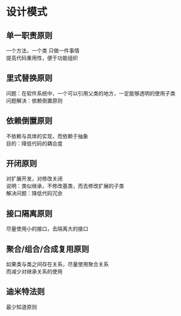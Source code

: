 # 设计模式

## 单一职责原则

一个方法，一个类 只做一件事情  
提高代码重用性，便于功能组织

## 里式替换原则

问题：在软件系统中，一个可以引用父类的地方，一定能够透明的使用子类  
问题解决：依赖倒置原则

## 依赖倒置原则

不依赖与具体的实现，而依赖于抽象  
目的：降低代码的耦合度

## 开闭原则

对扩展开发，对修改关闭  
说明：类似继承，不修改基类，而去修改扩展的子类  
解决问题：降低代码冗余

## 接口隔离原则

尽量使用小的接口，去隔离大的接口

## 聚合/组合/合成复用原则

如果类与类之间存在关系，尽量使用聚合关系  
而减少对继承关系的使用

## 迪米特法则

最少知道原则
